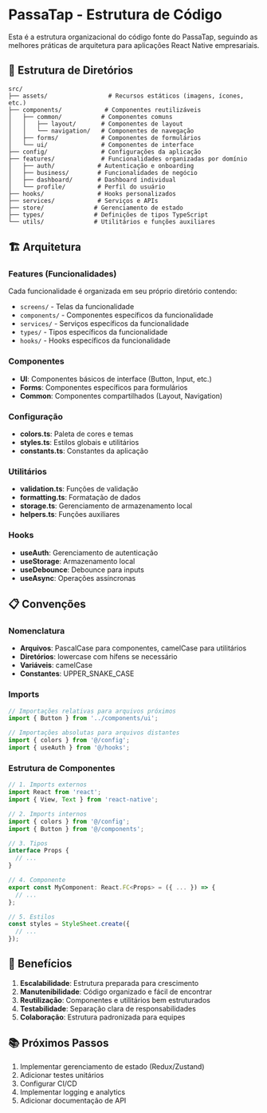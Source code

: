 # PassaTap - Estrutura de Código

Esta é a estrutura organizacional do código fonte do PassaTap, seguindo as melhores práticas de arquitetura para aplicações React Native empresariais.

## 📁 Estrutura de Diretórios

```
src/
├── assets/                 # Recursos estáticos (imagens, ícones, etc.)
├── components/            # Componentes reutilizáveis
│   ├── common/           # Componentes comuns
│   │   ├── layout/       # Componentes de layout
│   │   └── navigation/   # Componentes de navegação
│   ├── forms/            # Componentes de formulários
│   └── ui/               # Componentes de interface
├── config/               # Configurações da aplicação
├── features/             # Funcionalidades organizadas por domínio
│   ├── auth/            # Autenticação e onboarding
│   ├── business/        # Funcionalidades de negócio
│   ├── dashboard/       # Dashboard individual
│   └── profile/         # Perfil do usuário
├── hooks/               # Hooks personalizados
├── services/            # Serviços e APIs
├── store/              # Gerenciamento de estado
├── types/              # Definições de tipos TypeScript
└── utils/              # Utilitários e funções auxiliares
```

## 🏗️ Arquitetura

### Features (Funcionalidades)
Cada funcionalidade é organizada em seu próprio diretório contendo:
- `screens/` - Telas da funcionalidade
- `components/` - Componentes específicos da funcionalidade
- `services/` - Serviços específicos da funcionalidade
- `types/` - Tipos específicos da funcionalidade
- `hooks/` - Hooks específicos da funcionalidade

### Componentes
- **UI**: Componentes básicos de interface (Button, Input, etc.)
- **Forms**: Componentes específicos para formulários
- **Common**: Componentes compartilhados (Layout, Navigation)

### Configuração
- **colors.ts**: Paleta de cores e temas
- **styles.ts**: Estilos globais e utilitários
- **constants.ts**: Constantes da aplicação

### Utilitários
- **validation.ts**: Funções de validação
- **formatting.ts**: Formatação de dados
- **storage.ts**: Gerenciamento de armazenamento local
- **helpers.ts**: Funções auxiliares

### Hooks
- **useAuth**: Gerenciamento de autenticação
- **useStorage**: Armazenamento local
- **useDebounce**: Debounce para inputs
- **useAsync**: Operações assíncronas

## 📋 Convenções

### Nomenclatura
- **Arquivos**: PascalCase para componentes, camelCase para utilitários
- **Diretórios**: lowercase com hífens se necessário
- **Variáveis**: camelCase
- **Constantes**: UPPER_SNAKE_CASE

### Imports
```typescript
// Importações relativas para arquivos próximos
import { Button } from '../components/ui';

// Importações absolutas para arquivos distantes
import { colors } from '@/config';
import { useAuth } from '@/hooks';
```

### Estrutura de Componentes
```typescript
// 1. Imports externos
import React from 'react';
import { View, Text } from 'react-native';

// 2. Imports internos
import { colors } from '@/config';
import { Button } from '@/components';

// 3. Tipos
interface Props {
  // ...
}

// 4. Componente
export const MyComponent: React.FC<Props> = ({ ... }) => {
  // ...
};

// 5. Estilos
const styles = StyleSheet.create({
  // ...
});
```

## 🚀 Benefícios

1. **Escalabilidade**: Estrutura preparada para crescimento
2. **Manutenibilidade**: Código organizado e fácil de encontrar
3. **Reutilização**: Componentes e utilitários bem estruturados
4. **Testabilidade**: Separação clara de responsabilidades
5. **Colaboração**: Estrutura padronizada para equipes

## 📚 Próximos Passos

1. Implementar gerenciamento de estado (Redux/Zustand)
2. Adicionar testes unitários
3. Configurar CI/CD
4. Implementar logging e analytics
5. Adicionar documentação de API
